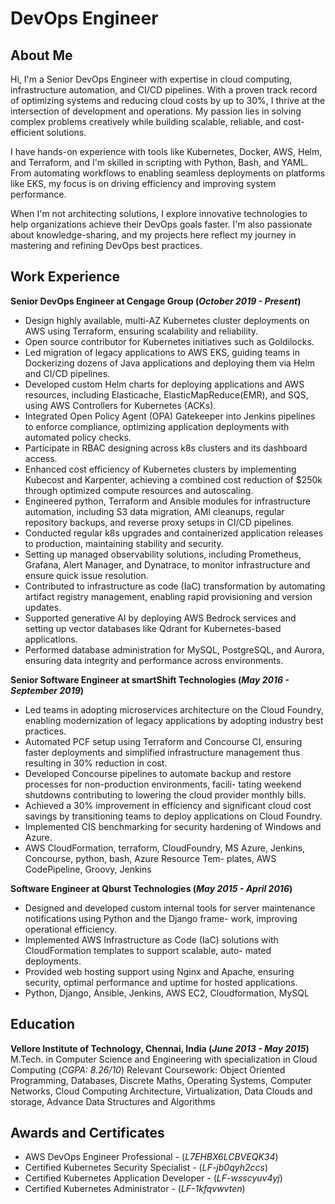 # DevOps Engineer

## About Me
Hi, I'm a Senior DevOps Engineer with expertise in cloud computing, infrastructure automation, and CI/CD pipelines. With a proven track record of optimizing systems and reducing cloud costs by up to 30%, I thrive at the intersection of development and operations. My passion lies in solving complex problems creatively while building scalable, reliable, and cost-efficient solutions.

I have hands-on experience with tools like Kubernetes, Docker, AWS, Helm, and Terraform, and I'm skilled in scripting with Python, Bash, and YAML. From automating workflows to enabling seamless deployments on platforms like EKS, my focus is on driving efficiency and improving system performance.

When I'm not architecting solutions, I explore innovative technologies to help organizations achieve their DevOps goals faster. I'm also passionate about knowledge-sharing, and my projects here reflect my journey in mastering and refining DevOps best practices.

## Work Experience
**Senior DevOps Engineer at Cengage Group (_October 2019 - Present_)**
- Design highly available, multi-AZ Kubernetes cluster deployments on AWS using Terraform, ensuring scalability and reliability.
- Open source contributor for Kubernetes initiatives such as Goldilocks.
- Led migration of legacy applications to AWS EKS, guiding teams in Dockerizing dozens of Java applications and deploying them via Helm and CI/CD pipelines.
- Developed custom Helm charts for deploying applications and AWS resources, including Elasticache, ElasticMapReduce(EMR), and SQS, using AWS Controllers for Kubernetes (ACKs).
- Integrated Open Policy Agent (OPA) Gatekeeper into Jenkins pipelines to enforce compliance, optimizing application deployments with automated policy checks.
- Participate in RBAC designing across k8s clusters and its dashboard access.
- Enhanced cost efficiency of Kubernetes clusters by implementing Kubecost and Karpenter, achieving a combined cost reduction of $250k through optimized compute resources and autoscaling.
- Engineered python, Terraform and Ansible modules for infrastructure automation, including S3 data migration, AMI cleanups, regular repository backups, and reverse proxy setups in CI/CD pipelines.
- Conducted regular k8s upgrades and containerized application releases to production, maintaining stability and security.
- Setting up managed observability solutions, including Prometheus, Grafana, Alert Manager, and Dynatrace, to monitor infrastructure and ensure quick issue resolution.
- Contributed to infrastructure as code (IaC) transformation by automating artifact registry management, enabling rapid provisioning and version updates.
- Supported generative AI by deploying AWS Bedrock services and setting up vector databases like Qdrant for Kubernetes-based applications.
- Performed database administration for MySQL, PostgreSQL, and Aurora, ensuring data integrity and performance across environments.

**Senior Software Engineer at smartShift Technologies (_May 2016 - September 2019_)**
- Led teams in adopting microservices architecture on the Cloud Foundry, enabling modernization of legacy applications
by adopting industry best practices.
- Automated PCF setup using Terraform and Concourse CI, ensuring faster deployments and simplified infrastructure
management thus resulting in 30% reduction in cost.
- Developed Concourse pipelines to automate backup and restore processes for non-production environments, facili-
tating weekend shutdowns contributing to lowering the cloud provider monthly bills.
- Achieved a 30% improvement in efficiency and significant cloud cost savings by transitioning teams to deploy
applications on Cloud Foundry.
- Implemented CIS benchmarking for security hardening of Windows and Azure.
- AWS CloudFormation, terraform, CloudFoundry, MS Azure, Jenkins, Concourse, python, bash, Azure Resource Tem-
plates, AWS CodePipeline, Groovy, Jenkins

**Software Engineer at Qburst Technologies (_May 2015 - April 2016_)**
- Designed and developed custom internal tools for server maintenance notifications using Python and the Django frame-
work, improving operational efficiency.
- Implemented AWS Infrastructure as Code (IaC) solutions with CloudFormation templates to support scalable, auto-
mated deployments.
- Provided web hosting support using Nginx and Apache, ensuring security, optimal performance and uptime for hosted
applications.
- Python, Django, Ansible, Jenkins, AWS EC2, Cloudformation, MySQL

## Education
**Vellore Institute of Technology, Chennai, India (_June 2013 - May 2015_)**
M.Tech. in Computer Science and Engineering with specialization in Cloud Computing (_CGPA: 8.26/10_)
Relevant Coursework: Object Oriented Programming, Databases, Discrete Maths, Operating Systems, Computer Networks, Cloud Computing Architecture, Virtualization, Data Clouds and storage, Advance Data Structures and Algorithms

## Awards and Certificates
- AWS DevOps Engineer Professional - (_L7EHBX6LCBVEQK34_)
- Certified Kubernetes Security Specialist - (_LF-jb0qyh2ccs_)
- Certified Kubernetes Application Developer - (_LF-wsscyuv4yj_)
- Certified Kubernetes Administrator - (_LF-1kfqvwvten_)

